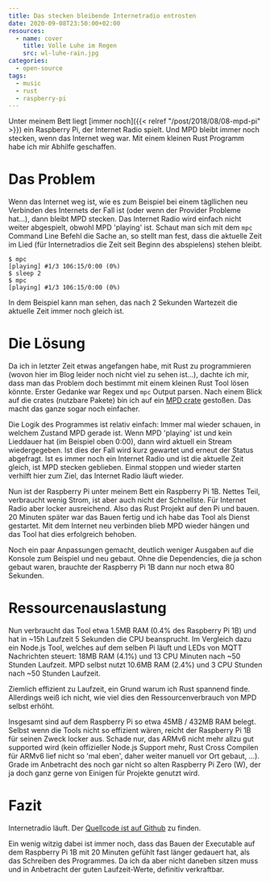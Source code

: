 ```yaml
---
title: Das stecken bleibende Internetradio entrosten
date: 2020-09-08T23:50:00+02:00
resources:
  - name: cover
    title: Volle Luhe im Regen
    src: wl-luhe-rain.jpg
categories:
  - open-source
tags:
  - music
  - rust
  - raspberry-pi
---
```

Unter meinem Bett liegt [immer noch]({{< relref "/post/2018/08/08-mpd-pi" >}}) ein Raspberry Pi, der Internet Radio spielt.
Und MPD bleibt immer noch stecken, wenn das Internet weg war.
Mit einem kleinen Rust Programm habe ich mir Abhilfe geschaffen.
<!--more-->

# Das Problem

Wenn das Internet weg ist, wie es zum Beispiel bei einem tägllichen neu Verbinden des Internets der Fall ist (oder wenn der Provider Probleme hat…), dann bleibt MPD stecken.
Das Internet Radio wird einfach nicht weiter abgespielt, obwohl MPD 'playing' ist.
Schaut man sich mit dem `mpc` Command Line Befehl die Sache an, so stellt man fest, dass die aktuelle Zeit im Lied (für Internetradios die Zeit seit Beginn des abspielens) stehen bleibt.

```plaintext
$ mpc
[playing] #1/3 106:15/0:00 (0%)
$ sleep 2
$ mpc
[playing] #1/3 106:15/0:00 (0%)
```

In dem Beispiel kann man sehen, das nach 2 Sekunden Wartezeit die aktuelle Zeit immer noch gleich ist.

# Die Lösung

Da ich in letzter Zeit etwas angefangen habe, mit Rust zu programmieren (wovon hier im Blog leider noch nicht viel zu sehen ist…), dachte ich mir, dass man das Problem doch bestimmt mit einem kleinen Rust Tool lösen könnte.
Erster Gedanke war Regex und `mpc` Output parsen.
Nach einem Blick auf die crates (nutzbare Pakete) bin ich auf ein [MPD crate](https://crates.io/crates/mpd) gestoßen.
Das macht das ganze sogar noch einfacher.

Die Logik des Programmes ist relativ einfach:
Immer mal wieder schauen, in welchem Zustand MPD gerade ist.
Wenn MPD 'playing' ist und kein Lieddauer hat (im Beispiel oben 0:00), dann wird aktuell ein Stream wiedergegeben.
Ist dies der Fall wird kurz gewartet und erneut der Status abgefragt.
Ist es immer noch ein Internet Radio und ist die aktuelle Zeit gleich, ist MPD stecken geblieben.
Einmal stoppen und wieder starten verhilft hier zum Ziel, das Internet Radio läuft wieder.

Nun ist der Raspberry Pi unter meinem Bett ein Raspberry Pi 1B.
Nettes Teil, verbraucht wenig Strom, ist aber auch nicht der Schnellste.
Für Internet Radio aber locker ausreichend.
Also das Rust Projekt auf den Pi und bauen.
20 Minuten später war das Bauen fertig und ich habe das Tool als Dienst gestartet.
Mit dem Internet neu verbinden blieb MPD wieder hängen und das Tool hat dies erfolgreich behoben.

Noch ein paar Anpassungen gemacht, deutlich weniger Ausgaben auf die Konsole zum Beispiel und neu gebaut.
Ohne die Dependencies, die ja schon gebaut waren, brauchte der Raspberry Pi 1B dann nur noch etwa 80 Sekunden.

# Ressourcenauslastung

Nun verbraucht das Tool etwa 1.5MB RAM (0.4% des Raspberry Pi 1B) und hat in ~15h Laufzeit 5 Sekunden die CPU beansprucht.
Im Vergleich dazu ein Node.js Tool, welches auf dem selben Pi läuft und LEDs von MQTT Nachrichten steuert: 18MB RAM (4.1%) und 13 CPU Minuten nach ~50 Stunden Laufzeit.
MPD selbst nutzt 10.6MB RAM (2.4%) und 3 CPU Stunden nach ~50 Stunden Laufzeit.

Ziemlich effizient zu Laufzeit, ein Grund warum ich Rust spannend finde.
Allerdings weiß ich nicht, wie viel dies den Ressourcenverbrauch von MPD selbst erhöht.

Insgesamt sind auf dem Raspberry Pi so etwa 45MB / 432MB RAM belegt.
Selbst wenn die Tools nicht so effizient wären, reicht der Raspberry Pi 1B für seinen Zweck locker aus.
Schade nur, das ARMv6 nicht mehr allzu gut supported wird (kein offizieller Node.js Support mehr, Rust Cross Compilen für ARMv6 lief nicht so 'mal eben', daher weiter manuell vor Ort gebaut, …).
Grade im Anbetracht des noch gar nicht so alten Raspberry Pi Zero (W), der ja doch ganz gerne von Einigen für Projekte genutzt wird.

# Fazit

Internetradio läuft.
Der [Quellcode ist auf Github](https://github.com/EdJoPaTo/mpd-internetradio-destuck) zu finden.

Ein wenig witzig dabei ist immer noch, dass das Bauen der Executable auf dem Raspberry Pi 1B mit 20 Minuten gefühlt fast länger gedauert hat, als das Schreiben des Programmes.
Da ich da aber nicht daneben sitzen muss und in Anbetracht der guten Laufzeit-Werte, definitiv verkraftbar.
